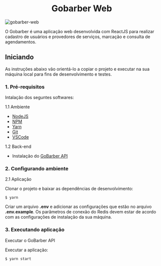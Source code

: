 <h1 align="center">
  Gobarber Web
</h1>

![gobarber-web](https://github.com/leo-nezes/images-for-readme/blob/master/gobarber-web/login-gobarber-web.png)

O Gobarber é uma aplicação web desenvolvida com ReactJS para realizar cadastro de usuários e provedores de serviços, marcação e consulta de agendamentos.

## Iniciando

As instruções abaixo vão orientá-lo a copiar o projeto e executar na sua máquina local para fins de desenvolvimento e testes.

### 1. Pré-requisitos

Intalação dos seguntes softwares:

1.1 Ambiente
- [NodeJS](https://nodejs.org/en/download/)
- [NPM](https://www.npmjs.com/get-npm)
- [Yarn](https://yarnpkg.com/getting-started/install)
- [Git](https://git-scm.com/downloads)
- [VSCode](https://code.visualstudio.com/download)

1.2 Back-end
- Instalação do [GoBarber API](https://github.com/leo-nezes/gobarber-api)

### 2. Configurando ambiente

2.1 Aplicação

Clonar o projeto e baixar as dependências de desenvolvimento:

`$ yarn`

Criar um arquivo **.env** e adicionar as configurações que estão no arquivo **.env.example**. Os parâmetros de conexão do Redis devem estar de acordo com as configurações de instalação da sua máquina.

### 3. Executando aplicação

Executar o GoBarber API

Executar a aplicação:

`$ yarn start`
